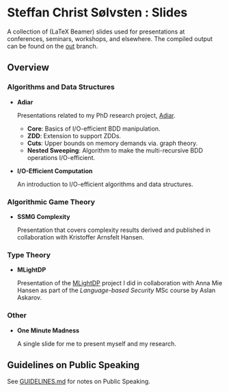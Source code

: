 # Steffan Christ Sølvsten : Slides

A collection of (LaTeX Beamer) slides used for presentations at conferences,
seminars, workshops, and elsewhere. The compiled output can be found on the
[out](https://github.com/SSoelvsten/slides/tree/out) branch.

## Overview

### Algorithms and Data Structures

- **Adiar**

  Presentations related to my PhD research project,
  [Adiar](https://github.com/SSoelvsten/adiar/).

  - **Core**: Basics of I/O-efficient BDD manipulation.
  - **ZDD**: Extension to support ZDDs.
  - **Cuts**: Upper bounds on memory demands via. graph theory.
  - **Nested Sweeping**: Algorithm to make the multi-recursive BDD operations I/O-efficient.

- **I/O-Efficient Computation**

  An introduction to I/O-efficient algorithms and data structures.

### Algorithmic Game Theory

- **SSMG Complexity**

  Presentation that covers complexity results derived and published in
  collaboration with Kristoffer Arnsfelt Hansen.

### Type Theory

- **MLightDP**

  Presentation of the [MLightDP](https://github.com/SSoelvsten/mlightdp/)
  project I did in collaboration with Anna Mie Hansen as part of the
  *Language-based Security* MSc course by Aslan Askarov.

### Other

- **One Minute Madness**

  A single slide for me to present myself and my research.

## Guidelines on Public Speaking

See [GUIDELINES.md](/GUIDELINES.md) for notes on Public Speaking.
